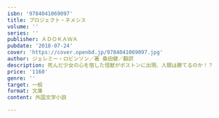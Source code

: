 ```yaml
---
isbn: '9784041069097'
title: プロジェクト・ネメシス
volume: ''
series: ''
publisher: ＡＤＯＫＡＷＡ
pubdate: '2018-07-24'
cover: 'https://cover.openbd.jp/9784041069097.jpg'
author: ジェレミー・ロビンソン／著 桑田健／翻訳
description: 死んだ少女の心を宿した怪獣がボストンに出現、人類は勝てるのか！？
price: '1160'
genre: ''
target: 一般
format: 文庫
content: 外国文学小説

---
```

